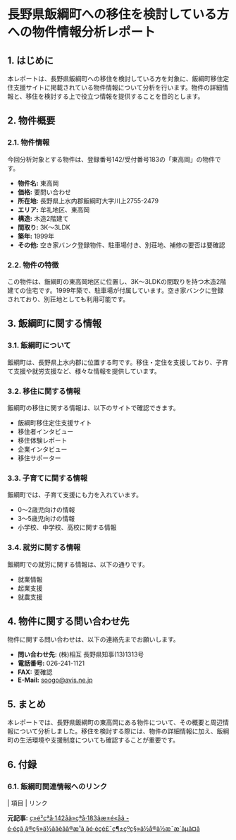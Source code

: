 # 長野県飯綱町への移住を検討している方への物件情報分析レポート

## 1. はじめに

本レポートは、長野県飯綱町への移住を検討している方を対象に、飯綱町移住定住支援サイトに掲載されている物件情報について分析を行います。物件の詳細情報と、移住を検討する上で役立つ情報を提供することを目的とします。

## 2. 物件概要

### 2.1. 物件情報

今回分析対象とする物件は、登録番号142/受付番号183の「東高岡」の物件です。

* **物件名:** 東高岡
* **価格:** 要問い合わせ
* **所在地:** 長野県上水内郡飯綱町大字川上2755-2479
* **エリア:** 牟礼地区、東高岡
* **構造:** 木造2階建て
* **間取り:** 3K～3LDK
* **築年:** 1999年
* **その他:** 空き家バンク登録物件、駐車場付き、別荘地、補修の要否は要確認

### 2.2. 物件の特徴

この物件は、飯綱町の東高岡地区に位置し、3K～3LDKの間取りを持つ木造2階建ての住宅です。1999年築で、駐車場が付属しています。空き家バンクに登録されており、別荘地としても利用可能です。

## 3. 飯綱町に関する情報

### 3.1. 飯綱町について

飯綱町は、長野県上水内郡に位置する町です。移住・定住を支援しており、子育て支援や就労支援など、様々な情報を提供しています。

### 3.2. 移住に関する情報

飯綱町の移住に関する情報は、以下のサイトで確認できます。

* 飯綱町移住定住支援サイト
* 移住者インタビュー
* 移住体験レポート
* 企業インタビュー
* 移住サポーター

### 3.3. 子育てに関する情報

飯綱町では、子育て支援にも力を入れています。

* 0～2歳児向けの情報
* 3～5歳児向けの情報
* 小学校、中学校、高校に関する情報

### 3.4. 就労に関する情報

飯綱町での就労に関する情報は、以下の通りです。

* 就業情報
* 起業支援
* 就農支援

## 4. 物件に関する問い合わせ先

物件に関する問い合わせは、以下の連絡先までお願いします。

* **問い合わせ先:** (株)相互 長野県知事(13)1313号
* **電話番号:** 026-241-1121
* **FAX:** 要確認
* **E-Mail:** soogo@avis.ne.jp

## 5. まとめ

本レポートでは、長野県飯綱町の東高岡にある物件について、その概要と周辺情報について分析しました。移住を検討する際には、物件の詳細情報に加え、飯綱町の生活環境や支援制度についても確認することが重要です。

## 6. 付録

### 6.1. 飯綱町関連情報へのリンク

| 項目 | リンク 

**元記事:** [ç»é²çªå·142åä»çªå·183ãæ±é«åã - é·éçã¸ã®ç§»ä½ããèãã®æ¹ã¸ãé·éçé£¯ç¶±çºç§»ä½å®ä½æ¯æ´ãµã¤ã](https://www.town.iizuna.nagano.jp/ijuportal/live/sale/11818.html)